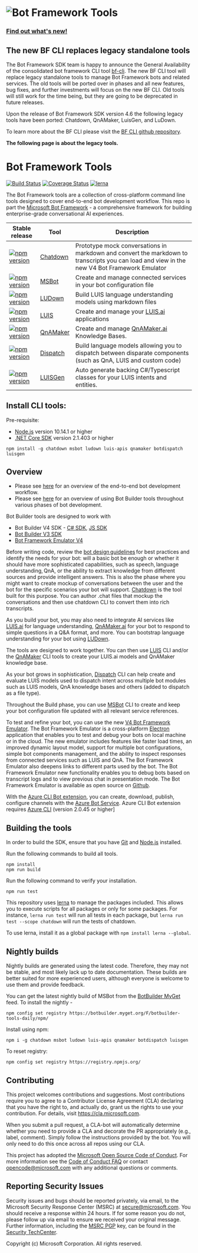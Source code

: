 
# ![Bot Framework Tools](./docs/media/BotFrameWorkTools-header.png)

### [Find out what's new!](https://github.com/Microsoft/botframework/blob/master/whats-new.md#whats-new)

## The new BF CLI replaces legacy standalone tools

The Bot Framework SDK team is happy to announce the General Availability of the consolidated bot framework CLI tool [bf-cli](https://aka.ms/bfcli). The new BF CLI tool will replace legacy standalone tools to manage Bot Framework bots and related services. The old tools will be ported over in phases and all new features, bug fixes, and further investments will focus on the new BF CLI.  Old tools will still work for the time being, but they are going to be deprecated in future releases.

Upon the release of Bot Framework SDK version 4.6 the following legacy tools have been ported: Chatdown, QnAMaker, LuisGen, and LuDown.

To learn more about the BF CLI please visit the [BF CLI github repository](https://aka.ms/bfcli).

__The following page is about the legacy tools.__

# Bot Framework Tools 
[![Build Status](https://fuselabs.visualstudio.com/SDK_v4/_apis/build/status/Tools/Botbuilder-tools-js-daily?branchName=master)](https://fuselabs.visualstudio.com/SDK_v4/_build/latest?definitionId=467&branchName=master) [![Coverage Status](https://coveralls.io/repos/github/Microsoft/botbuilder-tools/badge.svg?branch=master)](https://coveralls.io/github/Microsoft/botbuilder-tools?branch=master) [![lerna](https://img.shields.io/badge/maintained%20with-lerna-cc00ff.svg)](https://lernajs.io/)

The Bot Framework tools are a collection of cross-platform command line tools designed to cover end-to-end bot development workflow. This repo is part the [Microsoft Bot Framework](https://github.com/Microsoft/botframework) -  a comprehensive framework for building enterprise-grade conversational AI experiences.

| Stable release   | Tool | Description |
|-----------------|------|--------------|
| [![npm version](https://badge.fury.io/js/chatdown.svg)](https://badge.fury.io/js/chatdown) | [Chatdown](packages/Chatdown) | Prototype mock conversations in markdown and convert the markdown to transcripts you can load and view in the new V4 Bot Framework Emulator |
| [![npm version](https://badge.fury.io/js/msbot.svg)](https://badge.fury.io/js/msbot) |[MSBot](packages/MSBot)| Create and manage connected services in your bot configuration file|
| [![npm version](https://badge.fury.io/js/ludown.svg)](https://badge.fury.io/js/ludown) |[LUDown](packages/Ludown)| Build LUIS language understanding models using markdown files|
| [![npm version](https://badge.fury.io/js/luis-apis.svg)](https://badge.fury.io/js/luis-apis) |[LUIS](packages/LUIS)| Create and manage your [LUIS.ai](http://luis.ai) applications |
| [![npm version](https://badge.fury.io/js/qnamaker.svg)](https://badge.fury.io/js/qnamaker) |[QnAMaker](packages/QnAMaker) | Create and manage [QnAMaker.ai](http://qnamaker.ai) Knowledge Bases. |
| [![npm version](https://badge.fury.io/js/botdispatch.svg)](https://badge.fury.io/js/botdispatch) | [Dispatch](packages/Dispatch) | Build language models allowing you to dispatch between disparate components (such as QnA, LUIS and custom code)|
| [![npm version](https://badge.fury.io/js/luisgen.svg)](https://badge.fury.io/js/luisgen)| [LUISGen](packages/LUISGen) | Auto generate backing C#/Typescript classes for your LUIS intents and entities.|
## Install CLI tools:
Pre-requisite:
- [Node.js](https://nodejs.org/) version 10.14.1 or higher
- [.NET Core SDK](https://www.microsoft.com/net/download) version 2.1.403 or higher

```
npm install -g chatdown msbot ludown luis-apis qnamaker botdispatch luisgen
```

## Overview

- Please see [here](https://aka.ms/BotBuilderOverview) for an overview of the end-to-end bot development workflow.
- Please see [here](./tools-overview.md) for an overview of using Bot Builder tools throughout various phases of bot development.

Bot Builder tools are designed to work with
- Bot Builder V4 SDK - [C# SDK](https://github.com/microsoft/botbuilder-dotnet), [JS SDK](https://github.com/microsoft/botbuilder-js)
- [Bot Builder V3 SDK](https://github.com/microsoft/botbuilder-v3)
- [Bot Framework Emulator V4](https://github.com/Microsoft/BotFramework-Emulator/releases)

Before writing code, review the [bot design guidelines](https://docs.microsoft.com/en-us/azure/bot-service/bot-service-design-principles) for best practices and identify the needs for your bot: will a basic bot be enough or whether it should have more sophisticated capabilities, such as speech, language understanding, QnA, or the ability to extract knowledge from different sources and provide intelligent answers. This is also the phase where you might want to create mockup of conversations between the user and the bot for the specific scenarios your bot will support. [Chatdown](https://github.com/Microsoft/botbuilder-tools/tree/master/packages/Chatdown) is the tool built for this purpose. You can author .chat files that mockup the conversations and then use chatdown CLI to convert them into rich transcripts.

As you build your bot, you may also need to integrate AI services like [LUIS.ai](http://luis.ai) for language understanding, [QnAMaker.ai](http://qnamaker.ai) for your bot to respond to simple questions in a Q&A format, and more. You can bootstrap language understanding for your bot using [LUDown](https://github.com/Microsoft/botbuilder-tools/tree/master/packages/Ludown).

The tools are designed to work together. You can then use [LUIS](https://github.com/Microsoft/botbuilder-tools/tree/master/packages/LUIS) CLI and/or the [QnAMaker](https://github.com/Microsoft/botbuilder-tools/tree/master/packages/QnAMaker) CLI tools to create your LUIS.ai models and QnAMaker knowledge base.

As your bot grows in sophistication, [Dispatch](https://github.com/Microsoft/botbuilder-tools/tree/master/packages/Dispatch) CLI can help create and evaluate LUIS models used to dispatch intent across multiple bot modules such as LUIS models, QnA knowledge bases and others (added to dispatch as a file type).

Throughout the Build phase, you can use [MSBot](https://github.com/Microsoft/botbuilder-tools/tree/master/packages/MSBot) CLI to create and keep your bot configuration file updated with all relevant service references.

To test and refine your bot, you can use the new [V4 Bot Framework Emulator](https://github.com/Microsoft/BotFramework-Emulator/releases). The Bot Framework Emulator is a cross-platform [Electron](https://electronjs.org/) application that enables you to test and debug your bots on local machine or in the cloud. The new emulator includes features like faster load times, an improved dynamic layout model, support for multiple bot configurations, simple bot components management, and the ability to inspect responses from connected services such as LUIS and QnA. The Bot Framework Emulator also deepens links to different parts used by the bot. The Bot Framework Emulator new functionality enables you to debug bots based on transcript logs and to view previous chat in presentation mode. The Bot Framework Emulator is available as open source on [Github](https://github.com/Microsoft/BotFramework-Emulator).

With the [Azure CLI Bot extension](./AzureCli), you can create, download, publish, configure channels with the [Azure Bot Service](https://azure.microsoft.com/en-us/services/bot-service/). Azure CLI Bot extension requires [Azure CLI](https://docs.microsoft.com/en-us/cli/azure/install-azure-cli?view=azure-cli-latest) (version 2.0.45 or higher]

## Building the tools

In order to build the SDK, ensure that you have [Git](https://git-scm.com/downloads) and [Node.js](https://nodejs.org/en/) installed.

Run the following commands to build all tools.

```
npm install
npm run build
```

Run the following command to verify your installation.

```
npm run test
```

This repository uses [lerna](https://github.com/lerna/lerna) to manage the packages included. This allows you to execute scripts for all packages or only for some packages. For instance, `lerna run test` will run all tests in each package, but `lerna run test --scope chatdown` will run the tests of chatdown.

To use lerna, install it as a global package with `npm install lerna --global`.



## Nightly builds

Nightly builds are generated using the latest code. Therefore, they may not be stable, and most likely lack up to date documentation. These builds are better suited for more experienced users, although everyone is welcome to use them and provide feedback.

You can get the latest nightly build of MSBot from the [BotBuilder MyGet](https://botbuilder.myget.org/gallery) feed. To install the nightly -

```shell
npm config set registry https://botbuilder.myget.org/F/botbuilder-tools-daily/npm/
```

Install using npm:
```shell
npm i -g chatdown msbot ludown luis-apis qnamaker botdispatch luisgen
```

To reset registry:
```shell
npm config set registry https://registry.npmjs.org/
```

## Contributing

This project welcomes contributions and suggestions.  Most contributions require you to agree to a
Contributor License Agreement (CLA) declaring that you have the right to, and actually do, grant us
the rights to use your contribution. For details, visit https://cla.microsoft.com.

When you submit a pull request, a CLA-bot will automatically determine whether you need to provide
a CLA and decorate the PR appropriately (e.g., label, comment). Simply follow the instructions
provided by the bot. You will only need to do this once across all repos using our CLA.

This project has adopted the [Microsoft Open Source Code of Conduct](https://opensource.microsoft.com/codeofconduct/).
For more information see the [Code of Conduct FAQ](https://opensource.microsoft.com/codeofconduct/faq/) or
contact [opencode@microsoft.com](mailto:opencode@microsoft.com) with any additional questions or comments.

## Reporting Security Issues
Security issues and bugs should be reported privately, via email, to the Microsoft Security Response Center (MSRC) at [secure@microsoft.com](mailto:secure@microsoft.com). You should receive a response within 24 hours. If for some reason you do not, please follow up via email to ensure we received your original message. Further information, including the [MSRC PGP](https://technet.microsoft.com/en-us/security/dn606155) key, can be found in the [Security TechCenter](https://technet.microsoft.com/en-us/security/default).

Copyright (c) Microsoft Corporation. All rights reserved.

